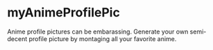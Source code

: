 # myAnimeProfilePic
Anime profile pictures can be embarassing. Generate your own semi-decent profile picture by montaging all your favorite anime.
